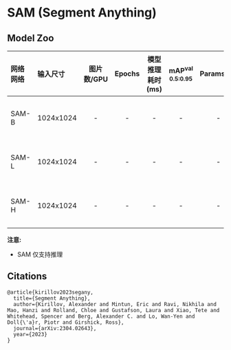 # SAM (Segment Anything)

## Model Zoo

| 网络网络                | 输入尺寸   | 图片数/GPU | Epochs | 模型推理耗时(ms) | mAP<sup>val<br>0.5:0.95  | Params(M) | FLOPs(G) |    下载链接       | 配置文件 |
| :--------------------- | :------- | :-------: | :----: | :----------: | :---------------------: | :----------------: |:---------: | :------: |:---------------: |
| SAM-B         |  1024x1024 |    -     |   -    |      -      |         -       |  -  |  - | [下载链接](https://paddledet.bj.bcebos.com/models/sam_vit_b_coco.pdparams) | [配置文件](./sam_vit_b_coco.yml) |
| SAM-L         |  1024x1024 |    -     |   -    |      -      |         -       |  -  |  - | [下载链接](https://paddledet.bj.bcebos.com/models/sam_vit_l_coco.pdparams) | [配置文件](./sam_vit_l_coco.yml) |
| SAM-H         |  1024x1024 |    -     |   -    |      -      |         -       |  -  |  - | [下载链接](https://paddledet.bj.bcebos.com/models/sam_vit_h_coco.pdparams) | [配置文件](./sam_vit_h_coco.yml) |

**注意:**
  - SAM 仅支持推理


## Citations
```
@article{kirillov2023segany,
  title={Segment Anything},
  author={Kirillov, Alexander and Mintun, Eric and Ravi, Nikhila and Mao, Hanzi and Rolland, Chloe and Gustafson, Laura and Xiao, Tete and Whitehead, Spencer and Berg, Alexander C. and Lo, Wan-Yen and Doll{\'a}r, Piotr and Girshick, Ross},
  journal={arXiv:2304.02643},
  year={2023}
}
```
